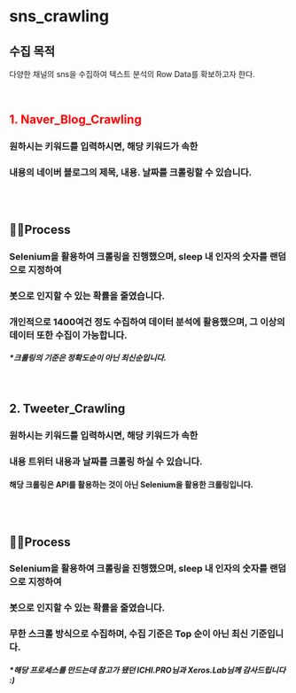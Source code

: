 # sns_crawling

## 수집 목적 
다양한 채널의 sns을 수집하여 텍스트 분석의 Row Data를 확보하고자 한다.

<br>

## <span style="color:red"> 1. Naver_Blog_Crawling </span> 

### 원하시는 키워드를 입력하시면, 해당 키워드가 속한 
### 내용의 네이버 블로그의 제목, 내용. 날짜를 크롤링할 수 있습니다. 


<br>
<br>

## 🐱‍🏍Process 

### Selenium을 활용하여 크롤링을 진행했으며, sleep 내 인자의 숫자를 랜덤으로 지정하여 

### 봇으로 인지할 수 있는 확률을 줄였습니다. 

### 개인적으로 1400여건 정도 수집하여 데이터 분석에 활용했으며, 그 이상의 데이터 또한 수집이 가능합니다. 

##### *크롤링의 기준은 정확도순이 아닌 최신순입니다. 
<br>

##  2. Tweeter_Crawling
### 원하시는 키워드를 입력하시면, 해당 키워드가 속한 
### 내용 트위터 내용과 날짜를 크롤링 하실 수 있습니다.
#### 해당 크롤링은 API를 활용하는 것이 아닌 Selenium을 활용한 크롤링입니다. 

<br>
<br>

## 🐱‍🏍Process 

### Selenium을 활용하여 크롤링을 진행했으며, sleep 내 인자의 숫자를 랜덤으로 지정하여 

### 봇으로 인지할 수 있는 확률을 줄였습니다. 

### 무한 스크롤 방식으로 수집하며, 수집 기준은 Top 순이 아닌 최신 기준입니다.


##### *해당 프로세스를 만드는데 참고가 됐던 ICHI.PRO님과 Xeros.Lab님께 감사드립니다 :) 
